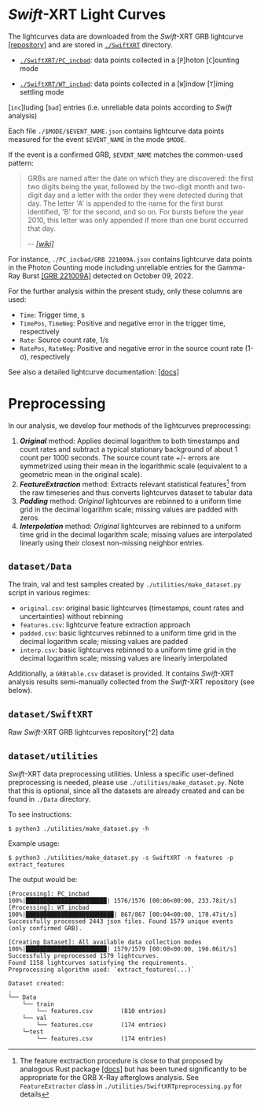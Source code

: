 # *Swift*-XRT Light Curves
The lightcurves data are downloaded from the *Swift*-XRT GRB lightcurve [[repository]](https://www.swift.ac.uk/xrt_curves/) and are stored in [`./SwiftXRT`](./SwiftXRT) directory.

- [`./SwiftXRT/PC_incbad`](./SwiftXRT/PC_incbad): data points collected in a [`P`]hoton [`C`]ounting mode

- [`./SwiftXRT/WT_incbad`](./SwiftXRT/WT_incbad): data points collected in a [`W`]indow [`T`]iming settling mode

 [`inc`]luding [`bad`] entries (i.e. unreliable data points according to *Swift* analysis)

Each file `./$MODE/$EVENT_NAME.json` contains lightcurve data points measured for the event `$EVENT_NAME` in the mode `$MODE`. 

If the event is a confirmed GRB, `$EVENT_NAME` matches the common-used pattern:
> GRBs are named after the date on which they are discovered: the first two digits being the year, followed by the two-digit month and two-digit day and a letter with the order they were detected during that day. The letter 'A' is appended to the name for the first burst identified, 'B' for the second, and so on. For bursts before the year 2010, this letter was only appended if more than one burst occurred that day.
>
> -- <cite>[*[wiki]*](https://en.wikipedia.org/wiki/Gamma-ray_burst)</cite>

For instance, `./PC_incbad/GRB 221009A.json` contains lightcurve data points in the Photon Counting mode including unreliable entries for the Gamma-Ray Burst [[GRB 221009A]](https://en.wikipedia.org/wiki/GRB_221009A) detected on October 09, 2022.

For the further analysis within the present study, only these columns are used:
- `Time`: Trigger time, s
- `TimePos`, `TimeNeg`:  Positive and negative error in the trigger time, respectively
- `Rate`: Source count rate, 1/s
- `RatePos`, `RateNeg`: Positive and negative error in the source count rate (1-σ), respectively

See also a detailed lightcurve documentation: [[docs]](https://www.swift.ac.uk/xrt_curves/docs.php)

# Preprocessing
In our analysis, we develop four methods of the lightcurves preprocessing:
1. ***Original*** method: Applies decimal logarithm to both timestamps and count rates and subtract a typical stationary background of about 1 count per 1000 seconds. The source count rate +/- errors are symmetrized using their mean in the logarithmic scale (equivalent to a geometric mean in the original scale).
2. ***FeatureExtraction*** method: Extracts relevant statistical features[^1] from the raw timeseries and thus converts lightcurves dataset to tabular data
3. ***Padding*** method: *Original* lightcurves are rebinned to a uniform time grid in the decimal logarithm scale; missing values are padded with zeros.
4. ***Interpolation*** method: *Original* lightcurves are rebinned to a uniform time grid in the decimal logarithm scale; missing values are interpolated linearly using their closest non-missing neighbor entries.

## `dataset/Data`
The train, val and test samples created by `./utilities/make_dataset.py` script in various regimes:

- `original.csv`: original basic lightcurves (timestamps, count rates and uncertainties) without rebinning
- `features.csv`: lightcurve feature extraction approach
- `padded.csv`: basic lightcurves rebinned to a uniform time grid in the decimal logarithm scale; missing values are padded
- `interp.csv`: basic lightcurves rebinned to a uniform time grid in the decimal logarithm scale; missing values are linearly interpolated

Additionally, a `GRBtable.csv` dataset is provided. It contains *Swift*-XRT analysis results semi-manually collected from the *Swift*-XRT repository (see below).

## `dataset/SwiftXRT`
Raw *Swift*-XRT GRB lightcurves repository[^2] data

## `dataset/utilities`
*Swift*-XRT data preprocessing utilities. Unless a specific user-defined preprocessing is needed, please use `./utilities/make_dataset.py`. Note that this is optional, since all the datasets are already created and can be found in `./Data` directory. 

To see instructions:
```
$ python3 ./utilities/make_dataset.py -h
```

Example usage:
```
$ python3 ./utilities/make_dataset.py -s SwiftXRT -n features -p extract_features    
```
The output would be:
```
[Processing]: PC_incbad
100%|███████████████████████| 1576/1576 [00:06<00:00, 233.78it/s]
[Processing]: WT_incbad
100%|█████████████████████████| 867/867 [00:04<00:00, 178.47it/s]
Successfully processed 2443 json files. Found 1579 unique events
(only confirmed GRB).

[Creating Dataset]: All available data collection modes
100%|███████████████████████| 1579/1579 [00:08<00:00, 190.06it/s]
Successfully preprocessed 1579 lightcurves.
Found 1158 lightcurves satisfying the requirements.
Preprocessing algorithm used: `extract_features(...)`

Dataset created:
.
└── Data
    └── train
        └── features.csv        (810 entries)
    └── val
        └── features.csv        (174 entries)
    └─test
        └── features.csv        (174 entries)
```

[^1]: The feature exctraction procedure is close to that proposed by analogous Rust package [[docs]](https://docs.rs/light-curve-feature/latest/light_curve_feature/features/index.html) but has been tuned significantly to be appropriate for the GRB X-Ray afterglows analysis. See `FeatureExtractor` class in `./utilities/SwiftXRTpreprocessing.py` for details
